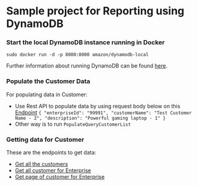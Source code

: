 # Sample project for Reporting using DynamoDB

### Start the local DynamoDB instance running in Docker
`sudo docker run -d -p 8000:8000 amazon/dynamodb-local`

Further information about running DynamoDB can be found [here](https://docs.aws.amazon.com/amazondynamodb/latest/developerguide/DynamoDBLocal.DownloadingAndRunning.html).
### Populate the Customer Data
For populating data in Customer:

* Use Rest API to populate data by using request body below on this [Endpoint](http://localhost:8080/customer-list)
`{
     "enterpriseId": "99991",
     "customerName": "Test Customer Name - 2",
     "description": "Powerful gaming laptop - 1"
 }`
* Other way is to run `PopulateQueryCustomerList`

### Getting data for Customer
These are the endpoints to get data:

* [Get all the customers](http://localhost:8080/customer-list/)
* [Get all customer for Enterprise](http://localhost:8080/customer-list/99991)
* [Get page of customer for Enterprise](http://localhost:8080/customer-list/99991/page?pageSize=25)

